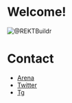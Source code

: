 # Welcome!

![@REKTBuildr](https://avatars.githubusercontent.com/u/577936)

# Contact

* [Arena](https://arena.social/rektbuildr)
* [Twitter](https://twitter.com/rektbuildr)
* [Tg](https://t.me/rektbuildr)
